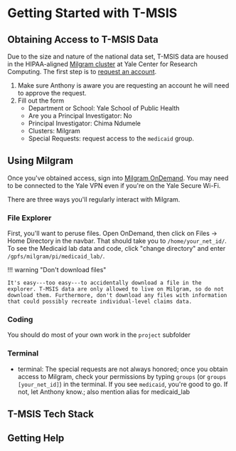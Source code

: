 # Getting Started with T-MSIS

## Obtaining Access to T-MSIS Data
Due to the size and nature of the national data set, T-MSIS data are housed in the HIPAA-aligned [Milgram cluster](https://docs.ycrc.yale.edu/clusters/milgram/) at Yale Center for Research Computing. The first step is to [request an account](https://research.computing.yale.edu/support/hpc/account-request).

1. Make sure Anthony is aware you are requesting an account he will need to approve the request.
2. Fill out the form
	- Department or School: Yale School of Public Health
	- Are you a Principal Investigator: No
	- Principal Investigator: Chima Ndumele
	- Clusters: Milgram
	- Special Requests: request access to the `medicaid` group.

## Using Milgram

Once you've obtained access, sign into [Milgram OnDemand](https://ood-milgram.ycrc.yale.edu/). You may need to be connected to the Yale VPN even if you're on the Yale Secure Wi-Fi.

There are three ways you'll regularly interact with Milgram.

### File Explorer

First, you'll want to peruse files. Open OnDemand, then click on Files -> Home Directory in the navbar. That should take you to `/home/your_net_id/`. To see the Medicaid lab data and code, click "change directory" and enter `/gpfs/milgram/pi/medicaid_lab/`.

!!! warning "Don't download files"

    It's easy---too easy---to accidentally download a file in the explorer. T-MSIS data are only allowed to live on Milgram, so do not download them. Furthermore, don't download any files with information that could possibly recreate individual-level claims data.



### Coding
You should do most of your own work in the `project` subfolder

### Terminal

- terminal: The special requests are not always honored; once you obtain access to Milgram, check your permissions by typing `groups` (or `groups [your_net_id]`) in the terminal. If you see `medicaid`, you're good to go. If not, let Anthony know.; also mention alias for medicaid_lab

## T-MSIS Tech Stack

## Getting Help
